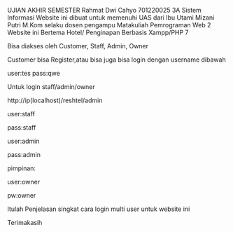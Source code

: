 UJIAN AKHIR SEMESTER
Rahmat Dwi Cahyo 
701220025
3A Sistem Informasi
Website ini dibuat untuk memenuhi UAS dari Ibu Utami Mizani Putri M.Kom selaku dosen pengampu Matakuliah Pemrograman Web 2
Website ini Bertema Hotel/ Penginapan Berbasis Xampp/PHP 7

Bisa diakses oleh Customer, Staff, Admin, Owner

Customer bisa Register,atau bisa juga bisa login dengan username dibawah

user:tes
pass:qwe

Untuk login staff/admin/owner

http://ip(localhost)/reshtel/admin

user:staff

pass:staff

user:admin

pass:admin

pimpinan:

user:owner

pw:owner

Itulah Penjelasan singkat cara login multi user untuk website ini

Terimakasih
